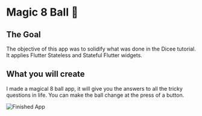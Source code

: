 # Magic 8 Ball 🎱

## The Goal

The objective of this app was to solidify what was done in the Dicee tutorial. It applies Flutter Stateless and Stateful Flutter widgets.


## What you will create

I made a magical 8 ball app, it will give you the answers to all the tricky questions in life. You can make the ball change at the press of a button. 

![Finished App](https://github.com/londonappbrewery/Images/blob/master/8-ball-flutter-gif.gif)
